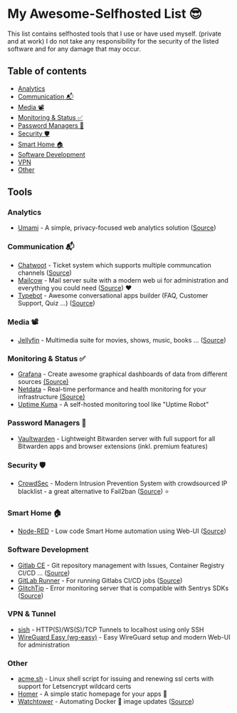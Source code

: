 # My Awesome-Selfhosted List 😎
This list contains selfhosted tools that I use or have used myself. (private and at work)
I do not take any responsibility for the security of the listed software and for any damage that may occur.

## Table of contents
- [Analytics](#analytics)
- [Communication 📬](#communication-)
- [Media 📽️](#media-️)
- [Monitoring & Status ✅](#monitoring--status-)
- [Password Managers 🔑](#password-managers-)
- [Security 🛡️](#security-️)
- [Smart Home 🏠](#smart-home-)
- [Software Development](#software-development)
- [VPN](#vpn)
- [Other](#other)

## Tools
### Analytics
- [Umami](https://umami.is/ "Umami") - A simple, privacy-focused web analytics solution ([Source](https://github.com/mikecao/umami "Source"))

### Communication 📬
- [Chatwoot](https://www.chatwoot.com/ "Chatwoot") - Ticket system which supports multiple communcation channels ([Source](https://github.com/chatwoot/chatwoot "Source"))
- [Mailcow](https://mailcow.email/ "Mailcow") - Mail server suite with a modern web ui for administration and everything you could need ([Source](https://github.com/mailcow/mailcow-dockerized "Source")) ❤️
- [Typebot](https://typebot.io/ "typebot.io") - Awesome conversational apps builder (FAQ, Customer Support, Quiz ...) ([Source](https://github.com/baptisteArno/typebot.io "Source"))

### Media 📽️
- [Jellyfin](https://jellyfin.org/ "Jellyfin") - Multimedia suite for movies, shows, music, books ... ([Source](https://github.com/jellyfin/jellyfin "Source"))

### Monitoring & Status ✅
- [Grafana](https://grafana.com/ "Grafana") - Create awesome graphical dashboards of data from different sources [(Source)](https://github.com/grafana/grafana "Source")
- [Netdata](https://www.netdata.cloud/ "Netdata") - Real-time performance and health monitoring for your infrastructure [(Source)](https://github.com/netdata/netdata "Source")
- [Uptime Kuma](https://github.com/louislam/uptime-kuma "Uptime Kuma") - A self-hosted monitoring tool like "Uptime Robot"

### Password Managers 🔑
- [Vaultwarden](https://github.com/dani-garcia/vaultwarden "Vaultwarden") - Lightweight Bitwarden server with full support for all Bitwarden apps and browser extensions (inkl. premium features)

### Security 🛡️
- [CrowdSec](https://crowdsec.net/ "CrowdSec") - Modern Intrusion Prevention System with crowdsourced IP blacklist - a great alternative to Fail2ban ([Source](https://github.com/crowdsecurity/crowdsec "Source")) ⭐

### Smart Home 🏠
- [Node-RED](https://nodered.org/ "Node-RED") - Low code Smart Home automation using Web-UI ([Source](https://github.com/node-red/node-red "Source"))

### Software Development
- [Gitlab CE](https://about.gitlab.com/ "Gitlab CE") - Git repository management with Issues, Container Registry CI/CD ... ([Source](https://gitlab.com/gitlab-org/gitlab-foss/ "Source"))
- [GitLab Runner](https://docs.gitlab.com/runner/ "GitLab Runner") - For running Gitlabs CI/CD jobs ([Source](https://gitlab.com/gitlab-org/gitlab-runner "Source"))
- [GlitchTip](https://glitchtip.com/ "GlitchTip") - Error monitoring server that is compatible with Sentrys SDKs ([Source](https://gitlab.com/glitchtip "Source"))

### VPN & Tunnel
- [sish](https://github.com/antoniomika/sish "sish") - HTTP(S)/WS(S)/TCP Tunnels to localhost using only SSH
- [WireGuard Easy (wg-easy)](https://github.com/WeeJeWel/wg-easy "WireGuard Easy (wg-easy)") - Easy WireGuard setup and modern Web-UI for administration

### Other
- [acme.sh](https://github.com/acmesh-official/acme.sh "acme.sh") - Linux shell script for issuing and renewing ssl certs with support for Letsencrypt wildcard certs
- [Homer](https://github.com/bastienwirtz/homer "Homer") - A simple static homepage for your apps 🍩
- [Watchtower](https://containrrr.dev/watchtower/ "Watchtower") - Automating Docker 🐋 image updates ([Source](https://github.com/containrrr/watchtower/ "Source"))
